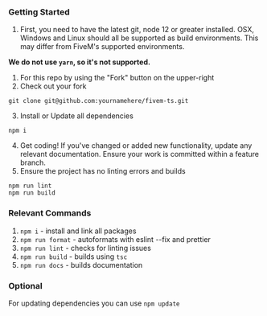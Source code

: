 ### Getting Started

1. First, you need to have the latest git, node 12 or greater installed. OSX, Windows and Linux should all be supported as build environments. This may differ from FiveM's supported environments.

**We do not use `yarn`, so it's not supported.**

1. For this repo by using the "Fork" button on the upper-right
2. Check out your fork
```
git clone git@github.com:yournamehere/fivem-ts.git
```
3. Install or Update all dependencies
```
npm i
```
4. Get coding! If you've changed or added new functionality, update any relevant documentation. Ensure your work is committed within a feature branch.
5. Ensure the project has no linting errors and builds
```
npm run lint
npm run build
```

### Relevant Commands
1. `npm i` - install and link all packages
2. `npm run format` - autoformats with eslint --fix and prettier
3. `npm run lint` - checks for linting issues
4. `npm run build` - builds using `tsc`
5. `npm run docs` - builds documentation

### Optional
For updating dependencies you can use `npm update`
